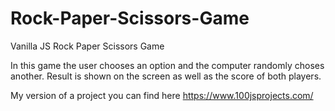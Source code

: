 # Rock-Paper-Scissors-Game
Vanilla JS Rock Paper Scissors Game

In this game the user chooses an option and the computer randomly choses another. Result is shown on the screen as well as the score of both players.

My version of a project you can find here https://www.100jsprojects.com/
